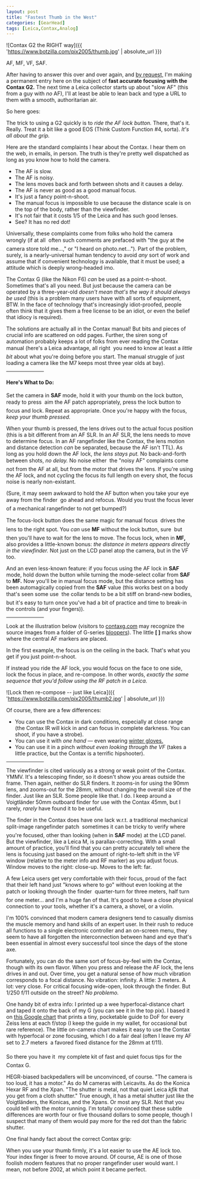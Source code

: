 ```yaml
---
layout: post
title: "Fastest Thumb in the West"
categories: [GearHead]
tags: [Leica,Contax,Analog]
---
```



![Contax G2 the RIGHT way]({{ 'https://www.botzilla.com/pix2005/thumb.jpg' | absolute_url }})


AF, MF, VF, SAF.

After having to answer this over and over again, and <a href="http://www.apug.org/forums/showthread.php?p=103926#post103926">by request,</a> I'm making a permanent entry here on the subject of <b>fast accurate focusing with the Contax G2.</b> The next time a Leica collector starts up about "slow AF" (this from a guy with <i>no</i> AF), I'll at least be able to lean back and type a URL to them with a smooth, authoritarian air.

So here goes:

<!--more-->
The trick to using a G2 quickly is to _ride the AF lock button._ There, that's it. Really. Treat it a bit like a good EOS (Think Custom Function #4, sorta). <i>It's all about the grip.</i>

Here are the standard complaints I hear about the Contax. I hear them on the web, in emails, in person. The truth is they're pretty well dispatched as long as you know how to hold the camera.

<ul><li>The AF is slow.</li><li>The AF is noisy.</li><li>The lens moves back and forth between shots and it causes a delay.</li><li>The AF is never as good as a good manual focus.</li><li>It's just a fancy point-n-shoot.</li><li>The manual focus is impossible to use because the distance scale is on the top of the body, rather than the viewfinder.</li><li>It's not fair that it costs 1/5 of the Leica and has such good lenses.</li><li>See? It has no red dot!</li></ul>

Universally, these complaints come from folks who hold the camera wrongly (if at all &#151; often such comments are prefaced with "the guy at the camera store told me...," or "I heard on photo.net..."). Part of the problem, surely, is a nearly-universal human tendency to avoid <i>any</i> sort of work and assume that if convenient technology is available, that it must be used; a attitude which is deeply wrong-headed imo.

The Contax G (like the Nikon F6) <i>can</i> be used as a point-n-shoot. Sometimes that's all you need. But just because the camera can be operated by a three-year-old <i>doesn't mean that's the way it should always be used</i> (this is a problem many users have with all sorts of equipment, BTW. In the face of technology that's increasingly idiot-proofed, people often think that it gives them a free license to be an idiot, or even the belief that idiocy is required).

The solutions are actually all in the Contax manual! But bits and pieces of crucial info are scattered on odd pages. Further, the siren song of automation probably keeps a lot of folks from ever reading the Contax manual (here's a Leica advantage, all right &#151; you need to know at least a <i>little bit</i> about what you're doing before you start. The manual struggle of just loading a camera like the M7 keeps most three year olds at bay).

<hr width="20%" align="center">

<h4>Here's What to Do:</h4>

Set the camera in <b>SAF</b> mode, hold it with your thumb on the lock button, ready to press &#151; aim the AF patch appropriately, press the lock button to focus and lock. Repeat as appropriate. Once you're happy with the focus, <i>keep your thumb pressed.</i>

When your thumb is pressed, the lens drives out to the actual focus position (this is a bit different from an AF SLR. In an AF SLR, the lens needs to move to determine focus. In an AF rangefinder like the Contax, the lens motion and distance detection <i>can</i> be separated, because the AF isn't TTL). As long as you hold down the AF lock, <i>the lens stays put.</i> No back-and-forth between shots, <i>no delay.</i> No noise either &#151; the "noisy AF" complaints come not from the AF at all, but from the motor that drives the lens. If you're using the AF lock, and not cycling the focus its full length on every shot, the focus noise is nearly non-existant.

(Sure, it may seem awkward to hold the AF button when you take your eye away from the finder &#151; go ahead and refocus. Would you trust the focus lever of a mechanical rangefinder to not get bumped?)

The focus-lock button does the same magic for manual focus &#151; drives the lens to the right spot. You <i>can</i> use <b>MF</b> without the lock button, sure &#151; but then you'll have to wait for the lens to move.  The focus lock, when in <b>MF,</b> also provides a little-known bonus: <i>the distance in meters appears directly in the viewfinder.</i> Not just on the LCD panel atop the camera, but in the VF too. 

And an even less-known feature: if you focus using the AF lock in <b>SAF</b> mode, hold down the button while turning the mode-select collar from <b>SAF</b> to <b>MF.</b> Now you'll be in manual focus mode, but the distance setting has been automagically copied from the <b>SAF</b> value (this works best on a body that's seen some use &#151; the collar tends to be a bit stiff on brand-new bodies, but it's easy to turn once you've had a bit of practice and time to break-in the controls (and your fingers)).

<hr width="20%" align="center">

Look at the illustration below (visitors to <a href="http://www.contaxg.com">contaxg.com</a> may recognize the source images from a folder of G-series <a href="http://contaxg.com/document.php?id=9315">bloopers</a>). The little <b>[&nbsp;]</b> marks show where the central AF markers are placed.

In the first example, the focus is on the ceiling in the back. That's what you get if you just point-n-shoot.

If instead you ride the AF lock, you would focus on the face to one side, lock the focus in place, and re-compose. In other words, <i>exactly the same sequence that you'd follow using the RF patch in a Leica.</i>



![Lock then re-compose -- just like Leica]({{ 'https://www.botzilla.com/pix2005/thumb2.jpg' | absolute_url }})


Of course, there are a few differences:

<ul><li>You can use the Contax in dark conditions, especially at close range (the Contax IR will kick in and can focus in complete darkness. You can shoot, if you have a strobe).</li><li>You can use it with <i>one hand</i> &#151; even wearing <a href="{{ site.baseurl }}{% post_url 2005-01-21-Another-Slippery-Slope %}">winter gloves.</a></li><li>You can use it in a pinch <i>without even looking through the VF</i> (takes a little practice, but the Contax is a terrific hipshooter).</li></ul>

<hr width="20%" align="center">

The viewfinder is cited variously as a strong or weak point of the Contax. YMMV. It's a telescoping finder, so it doesn't show you areas outside the frame. Then again, neither do SLR finders. It zooms-in for using the 90mm lens, and zooms-out for the 28mm, without changing the overall size of the finder. Just like an SLR. Some people like that. I do. I keep around a Voigtl&auml;nder 50mm outboard finder for use with the Contax 45mm, but I rarely, <i>rarely</i> have found it to be useful.

The finder in the Contax does have one lack w.r.t. a traditional mechanical split-image rangefinder patch &#151; sometimes it can be tricky to verify where you're focused, other than looking (when in <b>SAF</b> mode) at the LCD panel. But the viewfinder, like a Leica M, is parallax-correcting. With a small amount of practice, you'll find that you can pretty accurately tell where the lens is focusing just based on the amount of right-to-left shift in the VF window (relative to the meter info and RF marker) as you adjust focus. Window moves to the right: close-up. Moves to the left: far.

A few Leica users get very comfortable with their focus, proud of the fact that their left hand just "knows where to go" without even looking at the patch or looking through the finder &#151; quarter-turn for three meters, half turn for one meter... and I'm a huge fan of that. It's good to have a close physical connection to your tools, whether it's a camera, a shovel, or a violin.

I'm 100% convinced that modern camera designers tend to casually dismiss the muscle memory and hand skills of an expert user. In their rush to reduce all functions to a single electronic controller and an on-screen menu, they seem to have all forgotten the interconnection between hand and eye that's been essential in almost every successful tool since the days of the stone axe.

Fortunately, you can do the same sort of focus-by-feel with the Contax, though with its own flavor. When you press and release the AF lock, the lens drives in and out. Over time, you get a natural sense of how much vibration corresponds to a focal distance. No vibration: infinity. A little: 3 meters. A lot: very close. For critical focusing wide-open, look through the finder. But 1/250 f/11 outside on the street? <i>No problemo.</i>

One handy bit of extra info: I printed up a wee hyperfocal-distance chart and taped it onto the back of my G (you can see it in the top pix). I based it on <a href="https://docs.google.com/spreadsheets/d/159PD2XGJ66xASOEP6GsePScOd5anhj45rnE65ebopFk/edit?usp=sharing">this Google chart</a> that prints a tiny, pocketable guide to DoF for every Zeiss lens at each f/stop (I keep the guide in my wallet, for occasional but rare reference).  The little on-camera chart makes it easy to use the Contax with hyperfocal or zone focusing, which I do a fair deal (often I leave my AF set to 2.7 meters &#151; a favored fixed distance for the 28mm at f/11).

So there you have it &#151; my complete kit of fast and quiet focus tips for the Contax G.

HEGR-biased backpedallers will be unconvinced, of course. "The camera is too loud, it has a motor." As do M cameras with Leicavits. As do the Konica Hexar RF and the Xpan. "The shutter is metal, not that quiet Leica *kfik* that you get from a cloth shutter." True enough, it has a metal shutter just like the Voigtl&auml;nders, the Konicas, and the Xpans. Or most any SLR. Not that you could tell with the motor running. I'm totally convinced that these subtle differences are worth four or five thousand dollars to some people, though I suspect that many of them would pay more for the red dot than the fabric shutter.

One final handy fact about the correct Contax grip:

When you use your thumb firmly, it's a lot easier to use the AE lock too. Your index finger is freer to move around. Of course, AE is one of those foolish modern features that no proper rangefinder user would want. I mean, not before 2002, at which point it became perfect.
